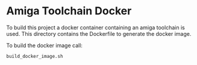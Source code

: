 # Amiga Toolchain Docker

To build this project a docker container containing an amiga toolchain is used. This directory contains the Dockerfile to generate the docker image.

To build the docker image call:
```
build_docker_image.sh
```
